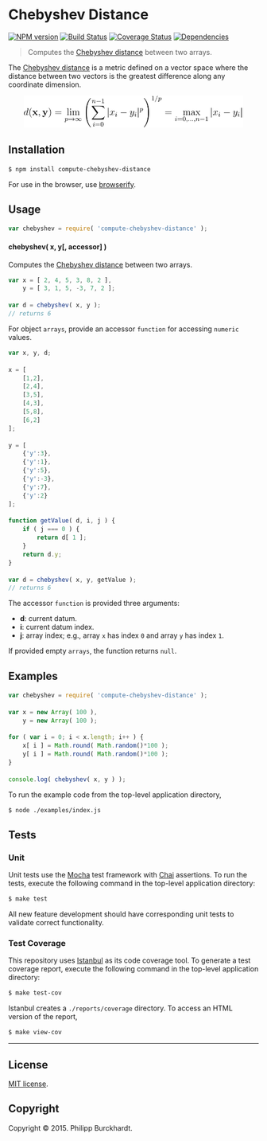 Chebyshev Distance
===
[![NPM version][npm-image]][npm-url] [![Build Status][travis-image]][travis-url] [![Coverage Status][coveralls-image]][coveralls-url] [![Dependencies][dependencies-image]][dependencies-url]

> Computes the [Chebyshev distance](http://en.wikipedia.org/wiki/Chebyshev_distance) between two arrays.

The [Chebyshev distance](http://en.wikipedia.org/wiki/Chebyshev_distance) is a metric defined on a vector space where the distance between two vectors is the greatest difference along any coordinate dimension.

<div class="equation" align="center" data-raw-text="d(\mathbf{x},\mathbf{y})= \lim_{p \to \infty} \left( \sum_{i=0}^{n-1} | x_i - y_i|^p \right)^{1/p} = \max_{i=0,\ldots,n-1} | x_i - y_i |" data-equation=“eq:chebyshev_distance”>
	<img src="https://raw.githubusercontent.com/compute-io/chebyshev-distance/master/docs/img/eqn.svg" alt="Chebyshev distance formula" height="64px">
	<br>
</div>


## Installation

``` bash
$ npm install compute-chebyshev-distance
```

For use in the browser, use [browserify](https://github.com/substack/node-browserify).


## Usage

``` javascript
var chebyshev = require( 'compute-chebyshev-distance' );
```

#### chebyshev( x, y[, accessor] )

Computes the [Chebyshev distance](http://en.wikipedia.org/wiki/Chebyshev_distance) between two arrays.

``` javascript
var x = [ 2, 4, 5, 3, 8, 2 ],
	y = [ 3, 1, 5, -3, 7, 2 ];

var d = chebyshev( x, y );
// returns 6
```

For object `arrays`, provide an accessor `function` for accessing `numeric` values.

``` javascript
var x, y, d;

x = [
	[1,2],
	[2,4],
	[3,5],
	[4,3],
	[5,8],
	[6,2]
];

y = [
	{'y':3},
	{'y':1},
	{'y':5},
	{'y':-3},
	{'y':7},
	{'y':2}
];

function getValue( d, i, j ) {
	if ( j === 0 ) {
		return d[ 1 ];
	}
	return d.y;
}

var d = chebyshev( x, y, getValue );
// returns 6
```

The accessor `function` is provided three arguments:

-	__d__: current datum.
-	__i__: current datum index.
-	__j__: array index; e.g., array `x` has index `0` and array `y` has index `1`.


If provided empty `arrays`, the function returns `null`.



## Examples

``` javascript
var chebyshev = require( 'compute-chebyshev-distance' );

var x = new Array( 100 ),
	y = new Array( 100 );

for ( var i = 0; i < x.length; i++ ) {
	x[ i ] = Math.round( Math.random()*100 );
	y[ i ] = Math.round( Math.random()*100 );
}

console.log( chebyshev( x, y ) );
```

To run the example code from the top-level application directory,

``` bash
$ node ./examples/index.js
```


## Tests

### Unit

Unit tests use the [Mocha](http://mochajs.org/) test framework with [Chai](http://chaijs.com) assertions. To run the tests, execute the following command in the top-level application directory:

``` bash
$ make test
```

All new feature development should have corresponding unit tests to validate correct functionality.


### Test Coverage

This repository uses [Istanbul](https://github.com/gotwarlost/istanbul) as its code coverage tool. To generate a test coverage report, execute the following command in the top-level application directory:

``` bash
$ make test-cov
```

Istanbul creates a `./reports/coverage` directory. To access an HTML version of the report,

``` bash
$ make view-cov
```


---
## License

[MIT license](http://opensource.org/licenses/MIT).


## Copyright

Copyright &copy; 2015. Philipp Burckhardt.


[npm-image]: http://img.shields.io/npm/v/compute-chebyshev-distance.svg
[npm-url]: https://npmjs.org/package/compute-chebyshev-distance

[travis-image]: http://img.shields.io/travis/compute-io/chebyshev-distance/master.svg
[travis-url]: https://travis-ci.org/compute-io/chebyshev-distance

[coveralls-image]: https://img.shields.io/coveralls/compute-io/chebyshev-distance/master.svg
[coveralls-url]: https://coveralls.io/r/compute-io/chebyshev-distance?branch=master

[dependencies-image]: http://img.shields.io/david/compute-io/chebyshev-distance.svg
[dependencies-url]: https://david-dm.org/compute-io/chebyshev-distance

[dev-dependencies-image]: http://img.shields.io/david/dev/compute-io/chebyshev-distance.svg
[dev-dependencies-url]: https://david-dm.org/dev/compute-io/chebyshev-distance

[github-issues-image]: http://img.shields.io/github/issues/compute-io/chebyshev-distance.svg
[github-issues-url]: https://github.com/compute-io/chebyshev-distance/issues
